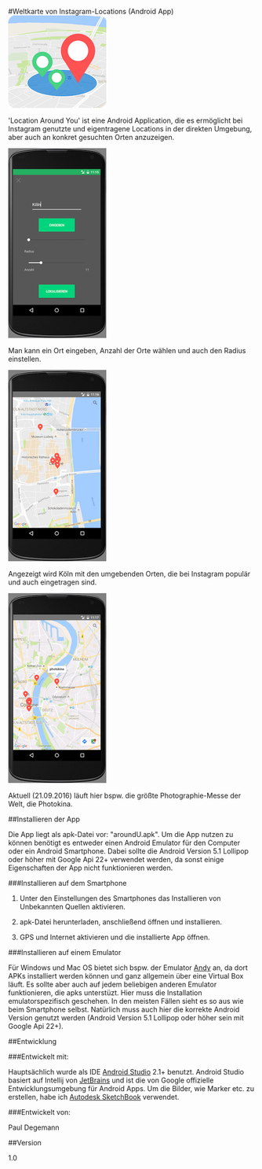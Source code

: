 #Weltkarte von Instagram-Locations (Android App) ![](logo.png)

'Location Around You' ist eine Android Application, die es ermöglicht bei Instagram genutzte und eigentragene Locations in der direkten Umgebung, aber auch an konkret gesuchten Orten anzuzeigen.

   
![](bild1.png "Auswahl und Eingabe")
        
Man kann ein Ort eingeben, Anzahl der Orte wählen und auch den Radius einstellen.
   
   
![](bild2.png "Köln")    
  

Angezeigt wird Köln mit den umgebenden Orten, die bei Instagram populär und auch eingetragen sind.
     
     
![](bild3.png "photokina")
       
Aktuell (21.09.2016) läuft hier bspw. die größte Photographie-Messe der Welt, die Photokina.
  
   
##Installieren der App

Die App liegt als apk-Datei vor: "aroundU.apk".
Um die App nutzen zu können benötigt es entweder einen Android Emulator für den Computer oder ein Android Smartphone. Dabei sollte die Android Version 5.1 Lollipop oder höher mit Google Api 22+ verwendet werden, da sonst einige Eigenschaften der App nicht funktionieren werden.

###Installieren auf dem Smartphone

1. Unter den Einstellungen des Smartphones das Installieren von Unbekannten Quellen aktivieren.

2. apk-Datei herunterladen, anschließend öffnen und installieren.

3. GPS und Internet aktivieren und die installierte App öffnen.

###Installieren auf einem Emulator

Für Windows und Mac OS bietet sich bspw. der Emulator [Andy](http://www.andyroid.net) an, da dort APKs installiert werden können und ganz allgemein über eine Virtual Box läuft. Es sollte aber auch auf jedem beliebigen anderen Emulator funktionieren, die apks unterstüzt. Hier muss die Installation emulatorspezifisch geschehen. In den meisten Fällen sieht es so aus wie beim Smartphone selbst.
Natürlich muss auch hier die korrekte Android Version genutzt werden (Android Version 5.1 Lollipop oder höher sein mit Google Api 22+).

##Entwicklung

###Entwickelt mit:

Hauptsächlich wurde als IDE [Android Studio](https://developer.android.com/studio/index.html) 2.1+ benutzt. Android Studio basiert auf Intellij von [JetBrains](https://www.jetbrains.com) und ist die von Google offizielle Entwicklungsumgebung für Android Apps.
Um die Bilder, wie Marker etc. zu erstellen, habe ich [Autodesk SketchBook](https://itunes.apple.com/de/app/autodesk-sketchbook/id863486266?mt=12) verwendet.

###Entwickelt von:

Paul Degemann

##Version

1.0